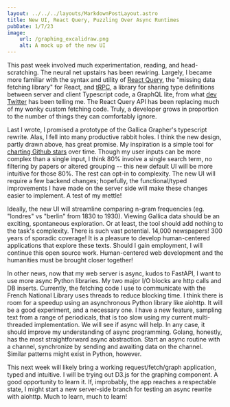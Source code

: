 ```yaml
---
layout: ../../../layouts/MarkdownPostLayout.astro
title: New UI, React Query, Puzzling Over Async Runtimes 
pubDate: 1/7/23
image:
    url: /graphing_excalidraw.png
    alt: A mock up of the new UI
---
```


This past week involved much experimentation, reading, and head-scratching. The neural net upstairs has been rewiring. Largely, I became more familiar with the syntax and utility of [React Query](https://react-query-v3.tanstack.com/), the "missing data fetching library" for React, and [tRPC](https://trpc.io/), a library for sharing type definitions between server and client Typescript code, a GraphQL lite, from what [dev Twitter](https://twitter.com/TkDodo) has been telling me. The React Query API has been replacing much of my wonky custom fetching code. Truly, a developer grows in proportion to the number of things they can comfortably ignore.

Last I wrote, I promised a prototype of the Gallica Grapher's typescript rewrite. Alas, I fell into many productive rabbit holes. I think the new design, partly drawn above, has great promise. My inspiration is a simple tool for [charting Github stars](https://star-history.com/) over time. Though my user inputs can be more complex than a single input, I think 80% involve a single search term, no filtering by papers or altered grouping -- this new default UI will be more intuitive for those 80%. The rest can opt-in to complexity. The new UI will require a few backend changes; hopefully, the functional/typed improvements I have made on the server side will make these changes easier to implement. A test of my mettle!

Ideally, the new UI will streamline comparing n-gram frequencies (eg. "londres" vs "berlin" from 1830 to 1930). Viewing Gallica data should be an exciting, spontaneous exploration. Or at least, the tool should add nothing to the task's complexity. There is such vast potential. 14,000 newspapers! 300 years of sporadic coverage! It is a pleasure to develop human-centered applications that explore these texts. Should I gain employment, I will continue this open source work. Human-centered web development and the humanities must be brought closer together!

In other news, now that my web server is async, kudos to FastAPI, I want to use more async Python libraries. My two major I/O blocks are http calls and DB inserts. Currently, the fetching code I use to communicate with the French National Library uses threads to reduce blocking time. I think there is room for a speedup using an asynchronous Python library like aiohttp. It will be a good experiment, and a necessary one. I have a new feature, sampling text from a range of periodicals, that is too slow using my current multi-threaded implementation. We will see if async will help. In any case, it should improve my understanding of async programming. Golang, honestly, has the most straightforward async abstraction. Start an async routine with a channel, synchronize by sending and awaiting data on the channel. Similar patterns might exist in Python, however. 

This next week will likely bring a working request/fetch/graph application, typed and intuitive. I will be trying out D3.js for the graphing component. A good opportunity to learn it. If, improbably, the app reaches a respectable state, I might start a new server-side branch for testing an async rewrite with aiohttp. Much to learn, much to learn! 

